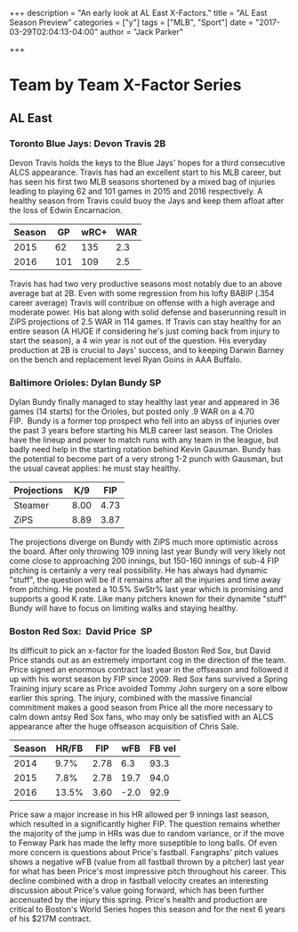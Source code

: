 +++
description = "An early look at AL East X-Factors."
title = "AL East Season Preview"
categories = ["y"]
tags = ["MLB", "Sport"]
date = "2017-03-29T02:04:13-04:00"
author = "Jack Parker"

+++

# Team by Team X-Factor Series
## AL East
### Toronto Blue Jays: Devon Travis 2B
Devon Travis holds the keys to the Blue Jays' hopes for a third consecutive ALCS appearance. Travis has had an excellent start to his MLB career, but has seen his first two MLB seasons shortened by a mixed bag of injuries leading to playing 62 and 101 games in 2015 and 2016 respectively. A healthy season from Travis could buoy the Jays and keep them afloat after the loss of Edwin Encarnacion.

Season | GP | wRC+ | WAR
 --- | --- | --- | ---
2015 | 62 | 135 | 2.3
2016 | 101 | 109 | 2.5

Travis has had two very productive seasons most notably due to an above average bat at 2B. Even with some regression from his lofty BABIP (.354 career average) Travis will contribue on offense with a high average and moderate power. His bat along with solid defense and baserunning result in ZiPS projections of 2.5 WAR in 114 games. If Travis can stay healthy for an entire season (A HUGE if considering he's just coming back from injury to start the season), a 4 win year is not out of the question. His everyday production at 2B is crucial to Jays' success, and to keeping Darwin Barney on the bench and replacement level Ryan Goins in AAA Buffalo.


### Baltimore Orioles: Dylan Bundy SP
Dylan Bundy finally managed to stay healthy last year and appeared in 36 games (14 starts) for the Orioles, but posted only .9 WAR on a 4.70 FIP.  Bundy is a former top prospect who fell into an abyss of injuries over the past 3 years before starting his MLB career last season. The Orioles have the lineup and power to match runs with any team in the league, but badly need help in the starting rotation behind Kevin Gausman. Bundy has the potential to become part of a very strong 1-2 punch with Gausman, but the usual caveat applies: he must stay healthy.

Projections | K/9 | FIP
--- | --- | ---
Steamer | 8.00 | 4.73
ZiPS | 8.89 | 3.87

The projections diverge on Bundy with ZiPS much more optimistic across the board. After only throwing 109 inning last year Bundy will very likely not come close to approaching 200 innings, but 150-160 innings of sub-4 FIP pitching is certainly a very real possibility. He has always had dynamic "stuff", the question will be if it remains after all the injuries and time away from pitching. He posted a 10.5% SwStr% last year which is promising and supports a good K rate. Like many pitchers known for their dynamite "stuff" Bundy will have to focus on limiting walks and staying healthy.

### Boston Red Sox:  David Price  SP
Its difficult to pick an x-factor for the loaded Boston Red Sox, but David Price stands out as an extremely important cog in the direction of the team. Price signed an enormous contract last year in the offseason and followed it up with his worst season by FIP since 2009. Red Sox fans survived a Spring Training injury scare as Price avoided Tommy John surgery on a sore elbow earlier this spring. The injury, combined with the massive financial commitment makes a good season from Price all the more necessary to calm down antsy Red Sox fans, who may only be satisfied with an ALCS appearance after the huge offseason acquisition of Chris Sale.

Season | HR/FB| FIP | wFB | FB vel
--- | --- | --- | --- | ---
2014 | 9.7% | 2.78 | 6.3 | 93.3
2015 | 7.8% | 2.78 | 19.7 | 94.0
2016 | 13.5% | 3.60 | -2.0 | 92.9

Price saw a major increase in his HR allowed per 9 innings last season, which resulted in a significantly higher FIP. The question remains whether the majority of the jump in HRs was due to random variance, or if the move to Fenway Park has made the lefty more suseptible to long balls. Of even more concern is questions about Price's fastball. Fangraphs' pitch values shows a negative wFB (value from all fastball thrown by a pitcher) last year for what has been Price's most impressive pitch throughout his career. This decline combined with a drop in fastball velocity creates an interesting discussion about Price's value going forward, which has been further accenuated by the injury this spring. Price's health and production are critical to Boston's World Series hopes this season and for the next 6 years of his $217M contract.
